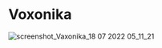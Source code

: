 # Voxonika
![screenshot_Vaxonika_18 07 2022 05_11_21](https://user-images.githubusercontent.com/50297768/179570115-97879000-a7ea-4e9f-a652-ab33ee665df5.png)
